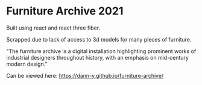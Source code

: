 # Furniture Archive 2021

Built using react and react three fiber.

Scrapped due to lack of access to 3d models for many pieces of furniture.

"The furniture archive is a digital installation highlighting prominent works of industrial designers throughout history, with an emphasis on mid-century modern design."

Can be viewed here: https://dann-y.github.io/furniture-archive/
